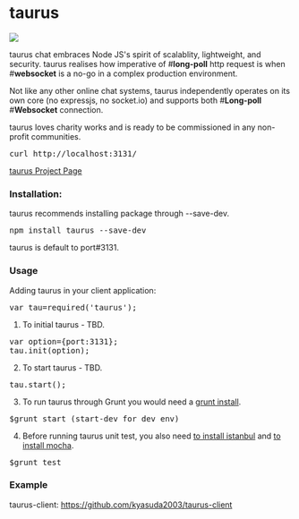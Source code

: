 taurus
=========

<a href="https://travis-ci.org/kyasuda2003/taurus"><img src="https://travis-ci.org/kyasuda2003/taurus.svg?branch=master"></a>

taurus chat embraces Node JS's spirit of scalablity, lightweight, and security. taurus realises how imperative of #<b>long-poll</b> http request is when #<b>websocket</b> is a no-go in a complex production environment.

Not like any other online chat systems, taurus independently operates on its own core (no expressjs, no socket.io) and supports both #<b>Long-poll</b> #<b>Websocket</b> connection.

taurus loves charity works and is ready to be commissioned in any non-profit communities.

<pre>
curl http://localhost:3131/<file_name>
</pre>

<a href="http://kyasuda2003.github.io/taurus/">taurus Project Page</a>

<h3>Installation:</h3>

taurus recommends installing package through --save-dev.
<pre>
npm install taurus --save-dev
</pre>

taurus is default to port#3131.

<h3>Usage</h3>
Adding taurus in your client application:
<pre>
var tau=required('taurus');
</pre>


1) To initial taurus - TBD.
<pre>
var option={port:3131};
tau.init(option);
</pre>

2) To start taurus - TBD.
<pre>
tau.start();
</pre>

3) To run taurus through Grunt you would need a <a href="http://gruntjs.com/getting-started">grunt install</a>.
<pre>
$grunt start (start-dev for dev env)
</pre>

4) Before running taurus unit test, you also need <a href="https://www.npmjs.com/package/istanbul">to install istanbul</a> and <a href="http://mochajs.org/"> to install mocha</a>.
<pre>
$grunt test
</pre>

<h3>Example</h3>
taurus-client:
<a href="https://github.com/kyasuda2003/taurus-client">
https://github.com/kyasuda2003/taurus-client
</a>



